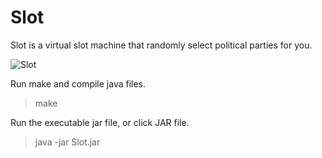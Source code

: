 Slot
====

Slot is a virtual slot machine that randomly select political parties for you.

<img src="https://raw2.github.com/easai/Slot/ballot/classes/slot.png" title="Slot" />

Run make and compile java files.
> make

Run the executable jar file, or click JAR file.
> java -jar Slot.jar

